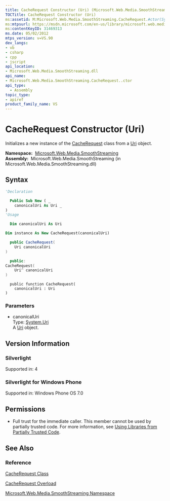 ```yaml
---
title: CacheRequest Constructor (Uri) (Microsoft.Web.Media.SmoothStreaming)
TOCTitle: CacheRequest Constructor (Uri)
ms:assetid: M:Microsoft.Web.Media.SmoothStreaming.CacheRequest.#ctor(System.Uri)
ms:mtpsurl: https://msdn.microsoft.com/en-us/library/microsoft.web.media.smoothstreaming.cacherequest.cacherequest(v=VS.90)
ms:contentKeyID: 31469313
ms.date: 05/02/2012
mtps_version: v=VS.90
dev_langs:
- vb
- csharp
- cpp
- jscript
api_location:
- Microsoft.Web.Media.SmoothStreaming.dll
api_name:
- Microsoft.Web.Media.SmoothStreaming.CacheRequest..ctor
api_type:
  - Assembly
topic_type:
- apiref
product_family_name: VS
---
```


# CacheRequest Constructor (Uri)

Initializes a new instance of the [CacheRequest](cacherequest-class-microsoft-web-media-smoothstreaming_1.md) class from a [Uri](https://msdn.microsoft.com/library/txt7706a) object.

**Namespace:**  [Microsoft.Web.Media.SmoothStreaming](microsoft-web-media-smoothstreaming-namespace_1.md)  
**Assembly:**  Microsoft.Web.Media.SmoothStreaming (in Microsoft.Web.Media.SmoothStreaming.dll)

## Syntax

```vb
'Declaration

  Public Sub New ( _
    canonicalUri As Uri _
)
'Usage

  Dim canonicalUri As Uri

Dim instance As New CacheRequest(canonicalUri)
```

```csharp
  public CacheRequest(
    Uri canonicalUri
)
```

```cpp
  public:
CacheRequest(
    Uri^ canonicalUri
)
```

```jscript
  public function CacheRequest(
    canonicalUri : Uri
)
```

### Parameters

  - canonicalUri  
    Type: [System.Uri](https://msdn.microsoft.com/library/txt7706a)  
    A [Uri](https://msdn.microsoft.com/library/txt7706a) object.  

## Version Information

### Silverlight

Supported in: 4  

### Silverlight for Windows Phone

Supported in: Windows Phone OS 7.0  

## Permissions

  - Full trust for the immediate caller. This member cannot be used by partially trusted code. For more information, see [Using Libraries from Partially Trusted Code](https://msdn.microsoft.com/library/8skskf63).

## See Also

### Reference

[CacheRequest Class](cacherequest-class-microsoft-web-media-smoothstreaming_1.md)

[CacheRequest Overload](cacherequest-constructor-microsoft-web-media-smoothstreaming_1.md)

[Microsoft.Web.Media.SmoothStreaming Namespace](microsoft-web-media-smoothstreaming-namespace_1.md)

